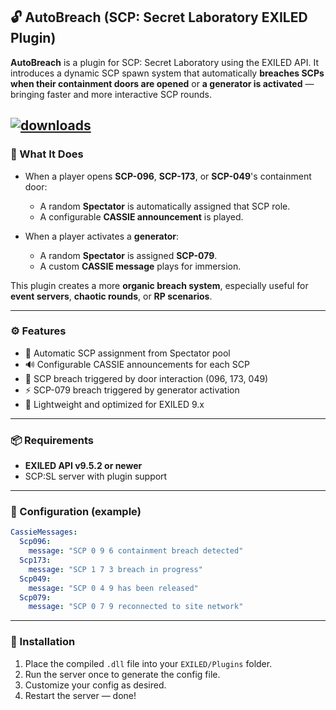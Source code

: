 ## 🔓 AutoBreach (SCP: Secret Laboratory EXILED Plugin)

**AutoBreach** is a plugin for SCP: Secret Laboratory using the EXILED API. It introduces a dynamic SCP spawn system that automatically **breaches SCPs when their containment doors are opened** or **a generator is activated** — bringing faster and more interactive SCP rounds.

[![downloads](https://img.shields.io/github/downloads/TheKolo12/AutoBreach/total?style=for-the-badge&logo=icloud&color=%233A6D8C)](https://github.com/TheKolo12/AutoBreach/releases/latest)
---

### 🧠 What It Does

* When a player opens **SCP-096**, **SCP-173**, or **SCP-049**'s containment door:

  * A random **Spectator** is automatically assigned that SCP role.
  * A configurable **CASSIE announcement** is played.
* When a player activates a **generator**:

  * A random **Spectator** is assigned **SCP-079**.
  * A custom **CASSIE message** plays for immersion.

This plugin creates a more **organic breach system**, especially useful for **event servers**, **chaotic rounds**, or **RP scenarios**.

---

### ⚙️ Features

* 🔁 Automatic SCP assignment from Spectator pool
* 🔊 Configurable CASSIE announcements for each SCP
* 🚪 SCP breach triggered by door interaction (096, 173, 049)
* ⚡ SCP-079 breach triggered by generator activation
* 🧪 Lightweight and optimized for EXILED 9.x

---

### 📦 Requirements

* **EXILED API v9.5.2 or newer**
* SCP\:SL server with plugin support

---

### 🔧 Configuration (example)

```yaml
CassieMessages:
  Scp096:
    message: "SCP 0 9 6 containment breach detected"
  Scp173:
    message: "SCP 1 7 3 breach in progress"
  Scp049:
    message: "SCP 0 4 9 has been released"
  Scp079:
    message: "SCP 0 7 9 reconnected to site network"
```

---

### 🚀 Installation

1. Place the compiled `.dll` file into your `EXILED/Plugins` folder.
2. Run the server once to generate the config file.
3. Customize your config as desired.
4. Restart the server — done!

